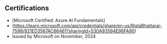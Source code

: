 ## Certifications
- [Microsoft Certified: Azure AI Fundamentals]
- (https://learn.microsoft.com/api/credentials/share/en-us/RistaBhattarai-7599/921ED3567AC66461?sharingId=530A93594E96FA90)  
- Issued by Microsoft on November, 2024

